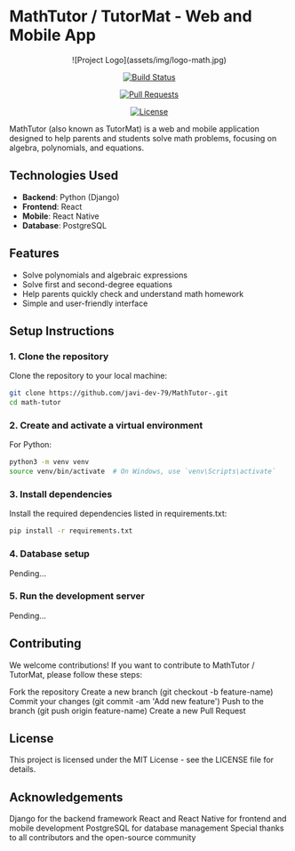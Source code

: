 # MathTutor / TutorMat - Web and Mobile App

<div align="center">
  ![Project Logo](assets/img/logo-math.jpg)

[![Build Status](https://img.shields.io/badge/status-In%20Development-yellow)](https://github.com/javi-dev-79/MathTutor-/actions)

[![Pull Requests](https://img.shields.io/github/issues-pr/javi-dev-79/MathTutor-)](https://github.com/javi-dev-79/MathTutor-/pulls)

[![License](https://img.shields.io/badge/license-MIT-blue)](LICENSE)

</div>

MathTutor (also known as TutorMat) is a web and mobile application designed to help parents and students solve math problems, focusing on algebra, polynomials, and equations.

## Technologies Used

- **Backend**: Python (Django)
- **Frontend**: React
- **Mobile**: React Native
- **Database**: PostgreSQL

## Features

- Solve polynomials and algebraic expressions
- Solve first and second-degree equations
- Help parents quickly check and understand math homework
- Simple and user-friendly interface

## Setup Instructions

### 1. Clone the repository

Clone the repository to your local machine:

```bash
git clone https://github.com/javi-dev-79/MathTutor-.git
cd math-tutor
```

### 2. Create and activate a virtual environment

For Python:

```bash
python3 -m venv venv
source venv/bin/activate  # On Windows, use `venv\Scripts\activate`
```

### 3. Install dependencies

Install the required dependencies listed in requirements.txt:

```bash
pip install -r requirements.txt
```

### 4. Database setup

Pending...

### 5. Run the development server

Pending...

## Contributing

We welcome contributions! If you want to contribute to MathTutor / TutorMat, please follow these steps:

Fork the repository
Create a new branch (git checkout -b feature-name)
Commit your changes (git commit -am 'Add new feature')
Push to the branch (git push origin feature-name)
Create a new Pull Request

## License

This project is licensed under the MIT License - see the LICENSE file for details.

## Acknowledgements

Django for the backend framework
React and React Native for frontend and mobile development
PostgreSQL for database management
Special thanks to all contributors and the open-source community
